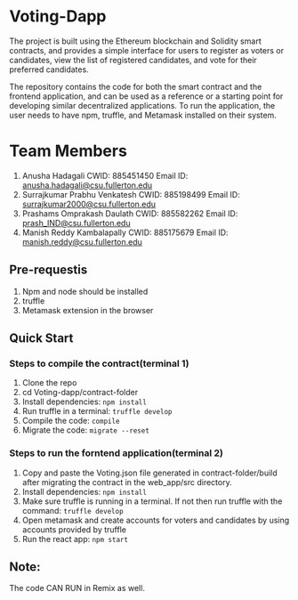 # Voting-Dapp

The project is built using the Ethereum blockchain and Solidity smart contracts, and provides a simple interface for users to register as voters or candidates, view the list of registered candidates, and vote for their preferred candidates.

The repository contains the code for both the smart contract and the frontend application, and can be used as a reference or a starting point for developing similar decentralized applications. To run the application, the user needs to have npm, truffle, and Metamask installed on their system.

# Team Members
1. Anusha Hadagali CWID: 885451450 Email ID: anusha.hadagali@csu.fullerton.edu
3. Surrajkumar Prabhu Venkatesh CWID: 885198499 Email ID: surrajkumar2000@csu.fullerton.edu
4. Prashams Omprakash Daulath CWID: 885582262 Email ID: prash_IND@csu.fullerton.edu
5. Manish Reddy Kambalapally CWID: 885175679 Email ID: manish.reddy@csu.fullerton.edu

## Pre-requestis
1. Npm and node should be installed
2. truffle 
3. Metamask extension in the browser

## Quick Start

### Steps to compile the contract(terminal 1)
1. Clone the repo
2. cd Voting-dapp/contract-folder
3. Install dependencies: `npm install`
4. Run truffle in a terminal: `truffle develop`
5. Compile the code: `compile`
6. Migrate the code: `migrate --reset`

### Steps to run the forntend application(terminal 2)
1. Copy and paste the Voting.json file generated in contract-folder/build after migrating the contract in the web_app/src directory.
2. Install dependencies: `npm install`
3. Make sure truffle is running in a terminal. If not then run truffle with the command: `truffle develop`
4. Open metamask and create accounts for voters and candidates by using accounts provided by truffle
5. Run the react app: `npm start`

## Note:
The code CAN RUN in Remix as well. 
